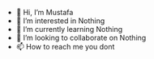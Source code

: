 - 👋 Hi, I’m Mustafa 
- 👀 I’m interested in Nothing
- 🌱 I’m currently learning Nothing
- 💞️ I’m looking to collaborate on Nothing
- 📫 How to reach me you dont

<!---
alking9950/alking9950 is a ✨ special ✨ repository because its `README.md` (this file) appears on your GitHub profile.
You can click the Preview link to take a look at your changes.
--->
